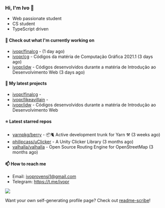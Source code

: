 ### Hi, I'm Ivo 👋

* Web passionate student
* CS student
* TypeScript driven

#### 👷 Check out what I'm currently working on

- [ivopr/finalcg](https://github.com/ivopr/finalcg) -  (1 day ago)
- [ivopr/cg](https://github.com/ivopr/cg) - Códigos da matéria de Computação Gráfica 2021.1 (3 days ago)
- [ivopr/idw](https://github.com/ivopr/idw) - Códigos desenvolvidos durante a matéria de Introdução ao Desenvolvimento Web (3 days ago)

#### 🌱 My latest projects

- [ivopr/finalcg](https://github.com/ivopr/finalcg) - 
- [ivopr/likeavillain](https://github.com/ivopr/likeavillain) - 
- [ivopr/idw](https://github.com/ivopr/idw) - Códigos desenvolvidos durante a matéria de Introdução ao Desenvolvimento Web

#### ⭐️ Latest starred repos

- [yarnpkg/berry](https://github.com/yarnpkg/berry) - 📦🐈 Active development trunk for Yarn ⚒ (3 weeks ago)
- [philipcass/uClicker](https://github.com/philipcass/uClicker) - A Unity Clicker Library (3 months ago)
- [valhalla/valhalla](https://github.com/valhalla/valhalla) - Open Source Routing Engine for OpenStreetMap (3 months ago)

#### 📫 How to reach me

- Email: [ivoprovensi1@gmail.com](mailto://ivoprovensi1@gmail.com)
- Telegram: https://t.me/ivopr

![](https://github-readme-stats.vercel.app/api/top-langs/?username=ivopr&layout=compact&theme=react)

Want your own self-generating profile page? Check out [readme-scribe](https://github.com/muesli/readme-scribe)!

